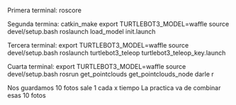 Primera terminal:
roscore

Segunda termina:
catkin_make
export TURTLEBOT3_MODEL=waffle
source devel/setup.bash
roslaunch load_model init.launch 

Tercera terminal: 
export TURTLEBOT3_MODEL=waffle
source devel/setup.bash
roslaunch turtlebot3_teleop turtlebot3_teleop_key.launch

Cuarta terminal:
export TURTLEBOT3_MODEL=waffle
source devel/setup.bash
rosrun get_pointclouds get_pointclouds_node
darle r

Nos guardamos 10 fotos
sale 1 cada x tiempo
La practica va de combinar esas 10 fotos 

